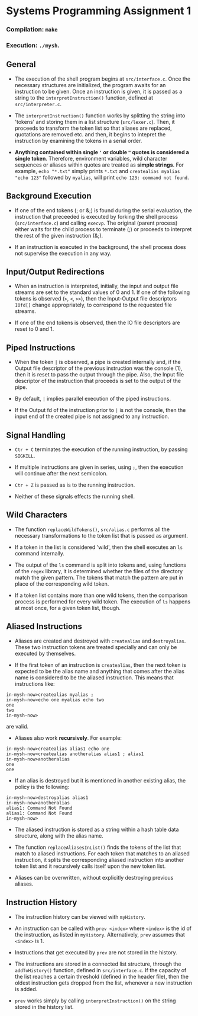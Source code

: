 # Systems Programming Assignment 1

### Compilation: ```make``` 
### Execution: ```./mysh```.


## General 

- The execution of the shell program begins at ```src/interface.c```. Once the necessary structures are initialized, the program awaits for an instruction to be given. Once an instruction is given, it is passed as a string to the ```interpretInstruction()``` function, defined at ```src/interpreter.c```.

- The ```interpretInstruction()``` function works by splitting the string into 'tokens' and storing them in a list structure (```src/lexer.c```). Then, it proceeds to transform the token list so that aliases are replaced, quotations are removed etc. and then, it begins to intepret the instruction by examining the tokens in a serial order.

- **Anything contained within single ```'``` or double ```"``` quotes is considered a single token**. Therefore, environment variables, wild character sequences or aliases within quotes are treated as **simple strings**. For example, ```echo "*.txt"``` simply prints ```*.txt``` and ```createalias myalias "echo 123"``` followed by ```myalias```, will print ```echo 123: command not found```.

## Background Execution

- If one of the end tokens (; or &;) is found during the serial evaluation, the instruction that preceeded is executed by forking the shell process (```src/interface.c```) and calling ```execvp```. The original (parent process) either waits for the child process to terminate (;) or proceeds to interpret the rest of the given instruction (&;).   

- If an instruction is executed in the background, the shell process does not supervise the execution in any way. 

## Input/Output Redirections

- When an instruction is interpreted, initially, the input and output file streams are set to the standard values of 0 and 1. If one of the following tokens is observed (```>```, ```<```, ```>>```), then the Input-Output file descriptors ```IOfd[]``` change appropriately, to correspond to the requested file streams.

- If one of the end tokens is observed, then the IO file descriptors are reset to 0 and 1.

## Piped Instructions

- When the token ```|``` is observed, a pipe is created internally and, if the Output file descriptor of the previous instruction was the console (1), then it is reset to pass the output through the pipe. Also, the Input file descriptor of the instruction that proceeds is set to the output of the pipe.

- By default, ```|``` implies parallel execution of the piped instructions. 

- If the Output fd of the instruction prior to ```|``` is not the console, then the input end of the created pipe is not assigned to any instruction.


## Signal Handling

- ```Ctr + C``` terminates the execution of the running instruction, by passing ```SIGKILL```. 

- If multiple instructions are given in series, using ```;```, then the execution will continue after the next semicolon.

- ```Ctr + Z``` is passed as is to the running instruction.

- Neither of these signals effects the running shell.

## Wild Characters

- The function ```replaceWildTokens()```, ```src/alias.c``` performs all the necessary transformations to the token list that is passed as argument.

- If a token in the list is considered 'wild', then the shell executes an ```ls``` command internally.

- The output of the ```ls``` command is split into tokens and, using functions of the ```regex``` library, it is determined whether the files of the directory match the given pattern. The tokens that match the pattern are put in place of the corresponding wild token. 

- If a token list contains more than one wild tokens, then the comparison process is performed for every wild token. The execution of ```ls``` happens at most once, for a given token list, though.

## Aliased Instructions

- Aliases are created and destroyed with ```createalias``` and ```destroyalias```. These two instruction tokens are treated specially and can only be executed by themselves.

- If the first token of an instruction is ```createalias```, then the next token is expected to be the alias name and anything that comes after the alias name is considered to be the aliased instruction. This means that instructions like:
```
in-mysh-now>createalias myalias ; 
in-mysh-now>echo one myalias echo two
one
two
in-mysh-now>
```
 are valid.

- Aliases also work **recursively**. For example:
```
in-mysh-now>createalias alias1 echo one
in-mysh-now>createalias anotheralias alias1 ; alias1  
in-mysh-now>anotheralias
one
one
```

- If an alias is destroyed but it is mentioned in another existing alias, the policy is the following:
```
in-mysh-now>destroyalias alias1       
in-mysh-now>anotheralias
alias1: Command Not Found
alias1: Command Not Found
in-mysh-now>
```

- The aliased instruction is stored as a string within a hash table data structure, along with the alias name.

- The function ```replaceAliasesInList()``` finds the tokens of the list that match to aliased instructions. For each token that matches to an aliased instruction, it splits the corresponding aliased instruction into another token list and it recursively calls itself upon the new token list.

- Aliases can be overwritten, without explicitly destroying previous aliases.

## Instruction History

- The instruction history can be viewed with ```myHistory```. 

- An instruction can be called with ```prev <index>``` where ```<index>``` is the id of the instruction, as listed in ```myHistory```. Alternatively, ```prev``` assumes that ```<index>``` is 1.

- Instructions that get executed by ```prev``` are not stored in the history.

- The instructions are stored in a connected list structure, through the ```addToHistory()``` function, defined in ```src/interface.c```. If the capacity of the list reaches a certain threshold (defined in the header file), then the oldest instruction gets dropped from the list, whenever a new instruction is added.  

- ```prev``` works simply by calling ```interpretInstruction()``` on the string stored in the history list.
